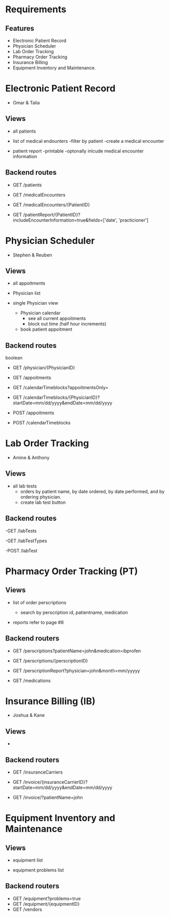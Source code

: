 # Requirements

## Features

- Electronic Patient Record
- Physician Scheduler
- Lab Order Tracking
- Pharmacy Order Tracking
- Insurance Billing
- Equipment Inventory and Maintenance.

# Electronic Patient Record
 - Omar & Talia

## Views
- all patients  
- list of medical endounters 
    -filter by patient
    -create a medical encounter

- patient report 
    -printable
    -optonally inlcude medical encounter information

## Backend routes

- GET /patients

- GET /medicalEncounters

- GET /medicalEncounters/{PatientID}

- GET /patientReport/{PatientID}?includeEncounterInformation=true&fields=['date', 'practicioner']


# Physician Scheduler
- Stephen & Reuben  

## Views
- all appoitments

- Physician list

- single Physician view
    - Physician calendar
        - see all current appoitments
        - block out time (half hour increments)
    - book patient appoitment


## Backend routes

boolean
- GET /physician/{PhysicianID}


- GET /appoitments

- GET /calendarTimeblocks?appoitmentsOnly=

- GET /calendarTimeblocks/{PhysicianID}?startDate=mm/dd/yyyy&endDate=mm/dd/yyyy

- POST /appoitments 

- POST /calendarTimeblocks



# Lab Order Tracking
- Amine & Anthony


## Views
- all lab tests
     - orders by patient name, by date ordered, by date performed, and by ordering physician.
    - create lab test button

## Backend routes

-GET /labTests

-GET /labTestTypes

-POST /labTest


#  Pharmacy Order Tracking (PT)

## Views
- list of order perscriptions
    - search by perscription id, patientname, medication

- reports refer to page #8

## Backend routers

- GET /perscriptions?patientName=john&medication=ibprofen

- GET /perscriptions/{perscriptionID}


- GET /perscriptionReport?physician=john&month=mm/yyyyy

- GET /medications




#  Insurance Billing (IB)
- Joshua & Kane

## Views
-  

## Backend routers

- GET /insuranceCarriers


- GET /invoice/{insuranceCarrierID}?startDate=mm/dd/yyyy&endDate=mm/dd/yyyy



- GET /invoice/?patientName=john


#  Equipment Inventory and Maintenance 


## Views

-  equipment list

- equipment problems list

## Backend routers

- GET /equipment?problems=true
- GET /equipment/{equipmentID}
- GET /vendors
